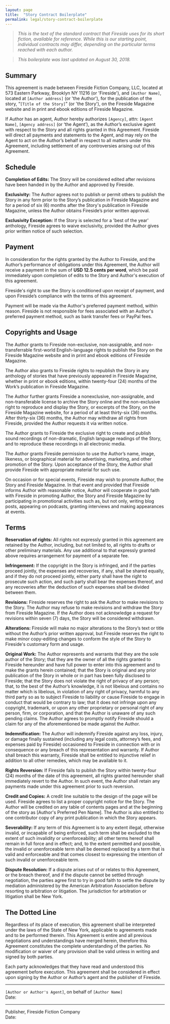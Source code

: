 ```yaml
---
layout: page
title:  "Story Contract Boilerplate"
permalink: legal/story-contract-boilerplate
---
```

> _This is the text of the standard contract that Fireside uses for its short fiction, available for reference. While this is our starting point, individual contracts may differ, depending on the particular terms reached with each author._

> _This boilerplate was last updated on August 30, 2018._

## Summary

This agreement is made between Fireside Fiction Company, LLC, located at 573 Eastern Parkway, Brooklyn NY 11216 (or 'Fireside'), and `[Author Name]`, located at `[Author address]` (or 'the Author'), for the publication of the story, “`[Title of the Story]`” (or 'the Story'), on the Fireside Magazine website and in print and ebook editions of Fireside Magazine.

If Author has an agent, Author hereby authorizes `[Agency]`, attn: `[Agent Name]`, `[Agency address]` (or ‘the Agent’), as the Author’s exclusive agent with respect to the Story and all rights granted in this Agreement. Fireside will direct all payments and statements to the Agent, and may rely on the Agent to act on the Author’s behalf in respect to all matters under this Agreement, including settlement of any controversies arising out of this Agreement.

## Schedule

**Completion of Edits:** The Story will be considered edited after revisions have been handed in by the Author and approved by Fireside.

**Exclusivity:** The Author agrees not to publish or permit others to publish the Story in any form prior to the Story’s publication in Fireside Magazine and for a period of six (6) months after the Story's publication in Fireside Magazine, unless the Author obtains Fireside’s prior written approval.

**Exclusivity Exception:** If the Story is selected for a 'best of the year' anthology, Fireside agrees to waive exclusivity, provided the Author gives prior written notice of such selection.

## Payment

In consideration for the rights granted by the Author to Fireside, and the Author’s performance of obligations under this Agreement, the Author will receive a payment in the sum of **USD 12.5 cents per word**, which be paid immediately upon completion of edits to the Story and Author's execution of this agreement.

Fireside's right to use the Story is conditioned upon receipt of payment, and upon Fireside’s compliance with the terms of this agreement.

Payment will be made via the Author's preferred payment method, within reason. Fireside is not responsible for fees associated with an Author's preferred payment method, such as bank transfer fees or PayPal fees.

## Copyrights and Usage

The Author grants to Fireside non-exclusive, non-assignable, and non-transferrable first-world English-language rights to publish the Story on the Fireside Magazine website and in print and ebook editions of Fireside Magazine.

The Author also grants to Fireside rights to republish the Story in any anthology of stories that have previously appeared in Fireside Magazine, whether in print or ebook editions, within twenty-four (24) months of the Work’s publication in Fireside Magazine.

The Author further grants Fireside a nonexclusive, non-assignable, and non-transferable license to archive the Story online and the non-exclusive right to reproduce and display the Story, or excerpts of the Story, on the Fireside Magazine website, for a period of at least thirty-six (36) months. After thirty-six (36) months, the Author may withdraw all rights from Fireside, provided the Author requests it via written notice.

The Author grants to Fireside the exclusive right to create and publish sound recordings of non-dramatic, English language readings of the Story, and to reproduce these recordings in all electronic media.

The Author grants Fireside permission to use the Author’s name, image, likeness, or biographical material for  advertising, marketing, and other promotion of the Story. Upon acceptance of the Story, the Author shall provide Fireside with appropriate material for such use.

On occasion or for special events, Fireside may wish to promote Author, the Story and Fireside Magazine. In that event and provided that Fireside informs Author with reasonable notice, Author will cooperate in good faith with Fireside in promoting Author, the Story and Fireside Magazine by participating in promotional activities such as, but not only, writing blog posts, appearing on podcasts, granting interviews and making appearances at events.

## Terms

**Reservation of rights:** All rights not expressly granted in this agreement are retained by the Author, including, but not limited to, all rights to drafts or other preliminary materials. Any use additional to that expressly granted above requires arrangement for payment of a separate fee.

**Infringement:** If the copyright in the Story is infringed, and if the parties proceed jointly, the expenses and recoveries, if any, shall be shared equally, and if they do not proceed jointly, either party shall have the right to prosecute such action, and such party shall bear the expenses thereof, and any recoveries after the deduction of such expenses shall be divided between them.

**Revisions:** Fireside reserves the right to ask the Author to make revisions to the Story. The Author may refuse to make revisions and withdraw the Story from Fireside Magazine. If the Author does not acknowledge a request for revisions within seven (7) days, the Story will be considered withdrawn.

**Alterations:** Fireside will make no major alterations to the Story’s text or title without the Author’s prior written approval, but Fireside reserves the right to make minor copy-editing changes to conform the style of the Story to Fireside's customary form and usage.

**Original Work:** The Author represents and warrants that they are the sole author of the Story; that they are the owner of all the rights granted to Fireside hereunder and have full power to enter into this agreement and to make the grants herein contained; that the Story is original and any prior publication of the Story in whole or in part has been fully disclosed to Fireside; that the Story does not violate the right of privacy of any person; that, to the best of the Author’s knowledge, it is not libelous and contains no matter which is libelous, in violation of any right of privacy, harmful to any third party so as to subject Fireside to liability or cause Fireside to engage in conduct that would be contrary to law; that it does not infringe upon any copyright, trademark, or upon any other proprietary or personal right of any person, firm, or corporation, and that the Author is unaware of any such pending claims. The Author agrees to promptly notify Fireside should a claim for any of the aforementioned be made against the Author.

**Indemnification:** The Author will indemnify Fireside against any loss, injury, or damage finally sustained (including any legal costs, attorney’s fees, and expenses paid by Fireside) occasioned to Fireside in connection with or in consequence or any breach of this representation and warranty. If Author shall breach this warranty, Fireside shall be entitled to injunctive relief in addition to all other remedies, which may be available to it.

**Rights Reversion:** If Fireside fails to publish the Story within twenty-four (24) months of the date of this agreement, all rights granted hereunder shall immediately revert to the Author. In such event, the Author shall retain any payments made under this agreement prior to such reversion.

**Credit and Copies:** A credit line suitable to the design of the page will be used. Fireside agrees to list a proper copyright notice for the Story. The Author will be credited on any table of contents pages and at the beginning of the story as [Author's Preferred Pen Name]. The Author is also entitled to one contributor copy of any print publication in which the Story appears.


**Severability:** If any term of this Agreement is to any extent illegal, otherwise invalid, or incapable of being enforced, such term shall be excluded to the extent of such invalidity or unenforceability; all other terms hereof shall remain in full force and in effect; and, to the extent permitted and possible, the invalid or unenforceable term shall be deemed replaced by a term that is valid and enforceable and that comes closest to expressing the intention of such invalid or unenforceable term.

**Dispute Resolution:** If a dispute arises out of or relates to this Agreement, or the breach thereof, and if the dispute cannot be settled through negotiation, the parties agree first to try in good faith to settle the dispute by mediation administered by the American Arbitration Association before resorting to arbitration or litigation. The jurisdiction for arbitration or litigation shall be New York.

## The Dotted Line

Regardless of its place of execution, this agreement shall be interpreted under the laws of the State of New York, applicable to agreements made and to be performed therein. This Agreement is entire and all previous negotiations and understandings have merged herein, therefore this Agreement constitutes the complete understanding of the parties. No modification or waiver of any provision shall be valid unless in writing and signed by both parties.

Each party acknowledges that they have read and understood this agreement before execution. This agreement shall be considered in effect upon signing by the Author or Author’s agent and the publisher of Fireside.


____________________________________________________________________________________
`[Author or Author's Agent]`, on behalf of `[Author Name]`<br/>
Date:


____________________________________________________________________________________
Publisher, Fireside Fiction Company<br/>
Date:
